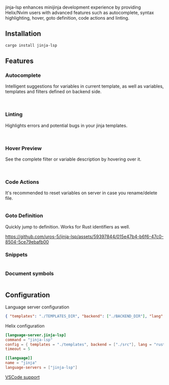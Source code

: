 <img src="https://raw.githubusercontent.com/uros-5/jinja-lsp/main/.github/banner.png" alt="" />

jinja-lsp enhances minijinja development experience by providing Helix/Nvim users with advanced features such as autocomplete, syntax highlighting, hover, goto definition, code actions and linting.

## Installation

```sh
cargo install jinja-lsp
```


## Features

### Autocomplete

Intelligent suggestions for variables in current template, as well as variables, templates and filters defined on backend side.

<img src="https://raw.githubusercontent.com/uros-5/jinja-lsp/main/.github/completion.png" alt="" />

<img src="https://raw.githubusercontent.com/uros-5/jinja-lsp/main/.github/completion2.png" alt="" />

<img src="https://raw.githubusercontent.com/uros-5/jinja-lsp/main/.github/completion3.png" alt="" />

### Linting

Highlights errors and potential bugs in your jinja templates.  

<img src="https://raw.githubusercontent.com/uros-5/jinja-lsp/main/.github/diagnostics1.png" alt="" />

<img src="https://raw.githubusercontent.com/uros-5/jinja-lsp/main/.github/diagnostics2.png" alt="" />

<img src="https://raw.githubusercontent.com/uros-5/jinja-lsp/main/.github/diagnostics3.png" alt="" />

### Hover Preview

See the complete filter or variable description by hovering over it.

<img src="https://raw.githubusercontent.com/uros-5/jinja-lsp/main/.github/hover.png" alt="" />

<img src="https://raw.githubusercontent.com/uros-5/jinja-lsp/main/.github/hover2.png" alt="" />

### Code Actions

It's recommended to reset variables on server in case you rename/delete file.

<img src="https://raw.githubusercontent.com/uros-5/jinja-lsp/main/.github/code_actions.png" alt="" />

### Goto Definition

Quickly jump to definition. Works for Rust identifiers as well. 

https://github.com/uros-5/jinja-lsp/assets/59397844/015e47b4-b6f6-47c0-8504-5ce79ebafb00

### Snippets

<img src="https://raw.githubusercontent.com/uros-5/jinja-lsp/main/.github/snippets.png" alt="" />

### Document symbols

<img src="https://raw.githubusercontent.com/uros-5/jinja-lsp/main/.github/document_symbols.png" alt="" />

## Configuration

Language server configuration

```json
{ "templates": "./TEMPLATES_DIR", "backend": ["./BACKEND_DIR"], "lang": "rust"}
````

Helix configuration

```toml
[language-server.jinja-lsp]
command = "jinja-lsp"
config = { templates = "./templates", backend = ["./src"], lang = "rust"}
timeout = 5

[[language]]
name = "jinja"
language-servers = ["jinja-lsp"]
```

[VSCode support](https://marketplace.visualstudio.com/search?term=jinja-lsp&target=VSCode&category=Other&sortBy=Relevance)

